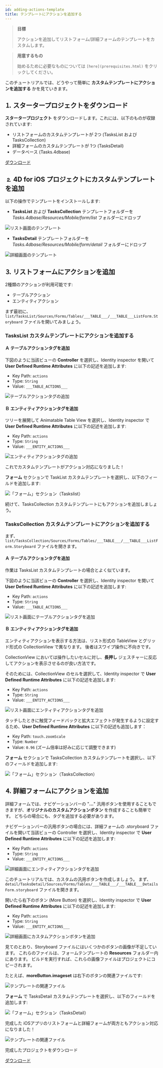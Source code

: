 ```yaml
---
id: adding-actions-template
title: テンプレートにアクションを追加する
---
```


> **目標**
> 
> アクションを追加してリストフォーム/詳細フォームのテンプレートをカスタムします。

> **用意するもの**
> 
> 始めるために必要なものについては `[here](prerequisites.html)` をクリックしてください。

このチュートリアルでは、どうやって簡単に **カスタムテンプレートにアクションを追加する** かを見ていきます。

## ⒈ スタータープロジェクトをダウンロード

**スタータープロジェクト** をダウンロードします。これには、以下のものが収録されています:

* リストフォームのカスタムテンプレートが 2つ (TasksList および TasksCollection)
* 詳細フォームのカスタムテンプレートが 1つ (TasksDetail)
* データベース (Tasks.4dbase)

<div className="center-button">
<a class="button button--primary"
href="https://github.com/4d-go-mobile/tutorial-AddingActionToTemplates/archive/1dc5aecfbea62a9999d571cb1a956f1ef6983111.zip">ダウンロード</a>
</div>

## ⒉ 4D for iOS プロジェクトにカスタムテンプレートを追加

以下の操作でテンプレートをインストールします:

* **TasksList** および **TasksCollection** テンプレートフォルダーを *Tasks.4dbase/Resources/Mobile/form/list* フォルダーにドロップ

![リスト画面のテンプレート](img/Listform-templates.png)

* **TasksDetail** テンプレートフォルダーを *Tasks.4dbase/Resources/Mobile/form/detail* フォルダーにドロップ

![詳細画面のテンプレート](img/Detailform-template.png)

## ⒊ リストフォームにアクションを追加

2種類のアクションが利用可能です:
* テーブルアクション
* エンティティアクション

まず最初に、`list/TasksList/Sources/Forms/Tables/___TABLE___/___TABLE___ListForm.Storyboard` ファイルを開いてみましょう。

### TasksList カスタムテンプレートにアクションを追加する

#### Ａ テーブルアクションタグを追加

下図のように当該ビューの **Controller** を選択し、Identity inspector を開いて **User Defined Runtime Attributes** に以下の記述を追加します:

* Key Path: `actions`
* Type: `String`
* Value: `___TABLE_ACTIONS___`

![テーブルアクションタグの追加](img/Add-table-tag-taskslist.png)


#### Ｂ エンティティアクションタグを追加

ツリーを展開して Animatable Table View を選択し、Identity inspector で **User Defined Runtime Attributes** に以下の記述を追加します:

* Key Path: `actions`
* Type: `String`
* Value: `___ENTITY_ACTIONS___`

![エンティティアクションタグの追加](img/Add-entity-tag-taskslist.png)

これでカスタムテンプレートがアクション対応になりました！

**フォーム** セクションで TaskList カスタムテンプレートを選択し、以下のフィールドを追加します:

![「フォーム」セクション（Taskslist）](img/listform-taskslist-forms-section.png)

続けて、TasksCollection カスタムテンプレートにもアクションを追加しましょう。

### TasksCollection カスタムテンプレートにアクションを追加する

まず、`list/TasksCollection/Sources/Forms/Tables/___TABLE___/___TABLE___ListForm.Storyboard` ファイルを開きます。

#### Ａ テーブルアクションタグを追加

作業は TasksList カスタムテンプレートの場合とよく似ています。

下図のように当該ビューの **Controller** を選択し、Identity inspector を開いて **User Defined Runtime Attributes** に以下の記述を追加します:

* Key Path: `actions`
* Type: `String`
* Value: `___TABLE_ACTIONS___`

![リスト画面にテーブルアクションタグを追加](img/Add-collection-table-tag-taskslist.png)

#### Ｂ エンティティアクションタグを追加

エンティティアクションを表示する方法は、リスト形式の TableView とグリッド形式の CollectionView で異なります。 後者はスワイプ操作に不向きです。

CollectionView においては操作したいセルに対し、**長押し** ジェスチャーに反応してアクションを表示させるのが良い方法です。

そのためには、CollectionView のセルを選択して、Identity inspector で **User Defined Runtime Attributes** に以下の記述を追加します:

* Key Path: `actions`
* Type: `String`
* Value: `___ENTITY_ACTIONS___`

![リスト画面にエンティティアクションタグを追加](img/Add-collection-entity-tag-taskslist.png)

タッチしたときに触覚フィードバックと拡大エフェクトが発生するように設定するため、**User Defined Runtime Attributes** に以下の記述も追加します：

* Key Path: `touch.zoomScale`
* Type: `Number`
* Value: `0.96` (ズーム倍率は好みに応じて調整できます)

**フォーム** セクションで TasksCollection カスタムテンプレートを選択し、以下のフィールドを追加します:

![「フォーム」セクション（TasksCollection）](img/listform-taskscollection-forms-section.png)


## ⒋ 詳細フォームにアクションを追加

詳細フォームでは、ナビゲーションバーの "**...**" 汎用ボタンを使用することもできますが、**オリジナルのカスタムアクションボタン** を作成することも簡単です。 どちらの場合にも、タグを追加する必要があります。

ナビゲーションバーの汎用ボタンの場合には、詳細フォームの .storyboard ファイルを開いて当該ビューの Controller を選択し、Identity inspector で **User Defined Runtime Attributes** に以下の記述を追加します:

* Key Path: `actions`
* Type: `String`
* Value: `___ENTITY_ACTIONS___`

![詳細画面にエンティティアクションタグを追加](img/Detail-form-action-navigationBar.png)

このチュートリアルでは、カスタムの汎用ボタンを作成しましょう。 まず、`detail/TasksDetail/Sources/Forms/Tables/___TABLE___/___TABLE___DetailsForm.storyboard` ファイルを開きます。

開いたら右下のボタン (More Button) を選択し、Identity inspector で **User Defined Runtime Attributes** に以下の記述を追加します:

* Key Path: `actions`
* Type: `String`
* Value: `___ENTITY_ACTIONS___`

![詳細画面にカスタムアクションボタンを追加](img/Detail-form-action-custom-action-Button.png)

見てのとおり、Storyboard ファイルにはいくつかのボタンの画像が不足しています。 これらのファイルは、フォームテンプレートの **Resources** フォルダー内にあります。 ビルドを実行すれば、これらの画像ファイルはプロジェクトにコピーされます。

たとえば、**moreButton.imageset** は右下のボタンの関連ファイルです:

![テンプレートの関連ファイル](img/Template-Ressources.png)

**フォーム** で TasksDetail カスタムテンプレートを選択し、以下のフィールドを追加します:

![「フォーム」セクション（TasksDetail）](img/detailform-forms-section.png)

完成した iOSアプリのリストフォームと詳細フォームが両方ともアクション対応になりました！

![テンプレートの関連ファイル](img/ListForm-entity-action-tableview.png)

完成したプロジェクトをダウンロード

<div className="center-button">
<a className="button button--primary"
href="https://github.com/4d-go-mobile/tutorial-AddingActionToTemplates/releases/latest/download/tutorial-AddingActionToTemplates.zip">ダウンロード</a>
</div>


